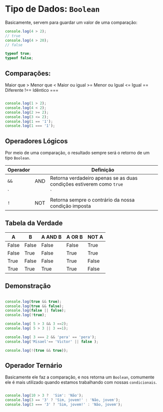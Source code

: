 # Tipo de Dados: `Boolean`

Basicamente, servem para guardar um valor de uma comparação: 

```js
console.log(4 > 2);
// true
console.log(4 > 20);
// false
```

 ```js
 typeof true;  
 typeof false; 
```

## Comparações:

Maior que > 
Menor que < 
Maior ou igual >=
Menor ou Igual <=
Igual ==
Diferente !==
Idêntico ===

```js

console.log(1 > 2);
console.log(4 < 2);
console.log(2 >= 2);
console.log(3 <= 2);
console.log(1 == '1');
console.log(1 === '1');
```

## Operadores Lógicos
Por meio de uma comparação, o resultado sempre será o retorno de um tipo `Boolean`.

| Operador  |        |  Definição                                                             |  
|---        |---     |                                                                     ---|
| `&&`        | AND    | Retorna verdadeiro apenas se as duas condições estiverem como `true`   |   
| `||`      | OR     | Retorna verdadeiro se uma das condições estiverem como `true`          | 
| `!`         | NOT    | Retorna sempre o contrário da nossa condição imposta                   |

## Tabela da Verdade

| A      | B      | A AND B  | A OR B  | NOT A  |
|---     |---     |---       | ---     |---     |
| False  | False  | False    | False   |  True  |
| False  | True   | False    | True    |  True  |
| True   | False  | False    | True    |  False |
| True   |  True  | True     | True    |  False |

## Demonstração

```js

console.log(true && true);
console.log(true && false);
console.log(false || false);
console.log(!true);

console.log( 5 > 3 && 3 ==2);
console.log( 5 > 3 || 3 ==1);

console.log( 3 === 2 && 'pera' == 'pera');
console.log('Misael'== 'Victor' || false );

console.log(!(true && true));
```

## Operador Ternário

Basicamente ele faz a comparação, e nos retorna um `Boolean`, comumente ele é mais utilizado quando estamos trabalhando com nossas  `condicionais`.

```js

console.log(10 > 3 ?  'Sim': 'Não');
console.log(3 == '3' ? 'Sim, jovem!' : 'Não, jovem');
console.log(3 === '3' ? 'Sim, jovem!' : 'Não, jovem');

```